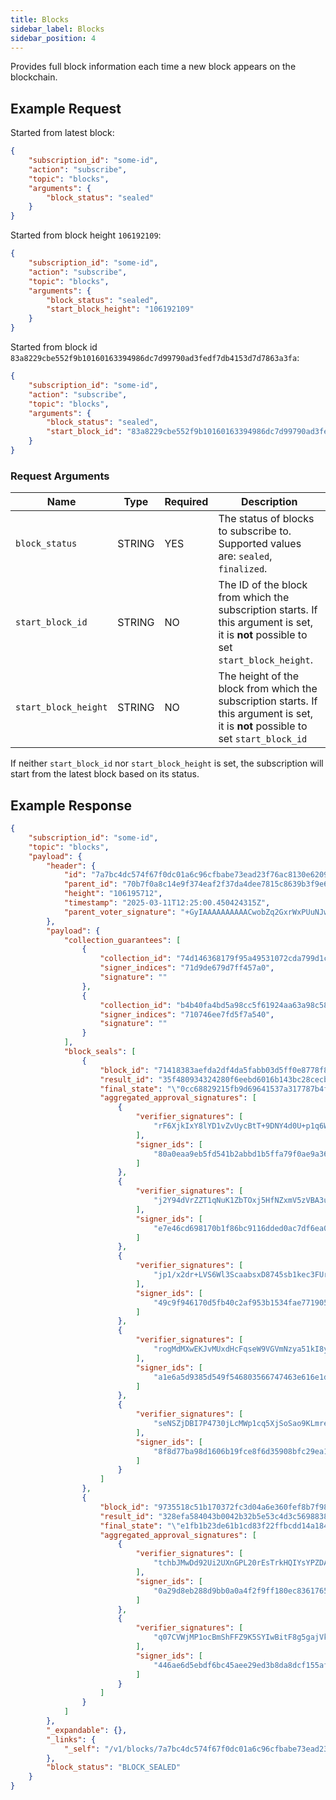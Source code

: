 ```yaml
---
title: Blocks
sidebar_label: Blocks
sidebar_position: 4
---
```


Provides full block information each time a new block appears on the blockchain.

## Example Request

Started from latest block:

```json
{
    "subscription_id": "some-id",
    "action": "subscribe",
    "topic": "blocks",
    "arguments": {
        "block_status": "sealed"
    }
}
```

Started from block height `106192109`:

```json
{
    "subscription_id": "some-id",
    "action": "subscribe",
    "topic": "blocks",
    "arguments": {
        "block_status": "sealed",
        "start_block_height": "106192109"
    }
}
```

Started from block id `83a8229cbe552f9b10160163394986dc7d99790ad3fedf7db4153d7d7863a3fa`:

```json
{
    "subscription_id": "some-id",
    "action": "subscribe",
    "topic": "blocks",
    "arguments": {
        "block_status": "sealed",
        "start_block_id": "83a8229cbe552f9b10160163394986dc7d99790ad3fedf7db4153d7d7863a3fa"
    }
}
```

### Request Arguments

| Name                 | Type   | Required | Description                                                                                                                          |
| -------------------- | ------ | -------- | ------------------------------------------------------------------------------------------------------------------------------------ |
| `block_status`       | STRING | YES      | The status of blocks to subscribe to. Supported values are: `sealed`, `finalized`. |
| `start_block_id`     | STRING | NO       | The ID of the block from which the subscription starts. If this argument is set, it is **not** possible to set `start_block_height`. |  |
| `start_block_height` | STRING | NO       | The height of the block from which the subscription starts. If this argument is set, it is **not** possible to set `start_block_id`  |

If neither `start_block_id` nor `start_block_height` is set, the subscription will start from the latest block based on its status.

## Example Response

```json
{
    "subscription_id": "some-id",
    "topic": "blocks",
    "payload": {
        "header": {
            "id": "7a7bc4dc574f67f0dc01a6c96cfbabe73ead23f76ac8130e620996779a500925",
            "parent_id": "70b7f0a8c14e9f374eaf2f37da4dee7815c8639b3f9e67c301e84cf7fb51070c",
            "height": "106195712",
            "timestamp": "2025-03-11T12:25:00.450424315Z",
            "parent_voter_signature": "+GyIAAAAAAAAAACwobZq2GxrWxPUuNJwo5T1pFWvwcAF4/ue8e7j7eFTcRhtReHV+dWnneyGtJdpuaIagLCEfjHvfItzt3J/kXsbdEFeycVBeznP4LIHs0XWWkeRn+yds4NAM8jltmGGBnvgJ68="
        },
        "payload": {
            "collection_guarantees": [
                {
                    "collection_id": "74d146368179f95a49531072cda799d1c0905523fd5a35c224eefbd92fab6a90",
                    "signer_indices": "71d9de679d7ff457a0",
                    "signature": ""
                },
                {
                    "collection_id": "b4b40fa4bd5a98cc5f61924aa63a98c588f56447cec5bcdad538e0a855f1a0f3",
                    "signer_indices": "710746ee7fd5f7a540",
                    "signature": ""
                }
            ],
            "block_seals": [
                {
                    "block_id": "71418383aefda2df4da5fabb03d5ff0e8778f83783c5566c1110ba4a4d6e8de3",
                    "result_id": "35f480934324280f6eebd6016b143bc28cecb8f71fcd8262153320ad93b16c61",
                    "final_state": "\"0cc68829215fb9d69641537a317787b4ff805fe07d2f9ce12534b87d7d0f1335\"",
                    "aggregated_approval_signatures": [
                        {
                            "verifier_signatures": [
                                "rF6XjkIxY8lYD1vZvUycBtT+9DNY4d0U+p1q6WxiA8siYuFawrThkEIkLA3lYPjz"
                            ],
                            "signer_ids": [
                                "80a0eaa9eb5fd541b2abbd1b5ffa79f0ae9a36973322556ebd4bdd3e1d9fe4cd"
                            ]
                        },
                        {
                            "verifier_signatures": [
                                "j2Y94dVrZZT1qNuK1ZbTOxj5HfNZxmV5zVBA3uwTKrQ4FFQ6gN0na1nXhZDJN1po"
                            ],
                            "signer_ids": [
                                "e7e46cd698170b1f86bc9116dded0ac7df6ea0d86c41788c599fa77072059ea1"
                            ]
                        },
                        {
                            "verifier_signatures": [
                                "jp1/x2dr+LVS6Wl3ScaabsxD8745sb1kec3FUrj0SVXGEFnS7AUvG5RTKfsdF6m3"
                            ],
                            "signer_ids": [
                                "49c9f946170d5fb40c2af953b1534fae771905865b142ab6ac9685b8ba5b51c1"
                            ]
                        },
                        {
                            "verifier_signatures": [
                                "rogMdMXwEKJvMUxdHcFqseW9VGVmNzya51kI8yoc8M0kPfuRfENqfgY1NuQBVn3N"
                            ],
                            "signer_ids": [
                                "a1e6a5d9385d549f546803566747463e616e1d02ade2fcadba1b49c492ec8f29"
                            ]
                        },
                        {
                            "verifier_signatures": [
                                "seNSZjDBI7P4730jLcMWp1cq5XjSoSao9KLmrevSz2voQ+92Fcf7HqcSIpiF5CLi"
                            ],
                            "signer_ids": [
                                "8f8d77ba98d1606b19fce8f6d35908bfc29ea171c02879162f6755c05e0ca1ee"
                            ]
                        }
                    ]
                },
                {
                    "block_id": "9735518c51b170372fc3d04a6e360fef8b7f987fdb5f1e0f84d9a065d21a550c",
                    "result_id": "328efa584043b0042b32b5e53c4d3c56988387440d94e9507d0a8d24a0f31e82",
                    "final_state": "\"e1fb1b23de61b1cd83f22ffbcdd14a1844332d2e730e01df519c43ea3565bc3a\"",
                    "aggregated_approval_signatures": [
                        {
                            "verifier_signatures": [
                                "tchbJMwDd92Ui2UXnGPL20rEsTrkHQIYsYPZDAgR7O/9lRZh/u/5Y/7JN9+AiMwP"
                            ],
                            "signer_ids": [
                                "0a29d8eb288d9bb0a0a4f2f9ff180ec83617659998ce363814048ec1683083e0"
                            ]
                        },
                        {
                            "verifier_signatures": [
                                "q07CVWjMP1ocBmShFFZ9K5SYIwBitF8g5gajVkOJ0t+O8twzbtW7SjWPY8NIWKyp"
                            ],
                            "signer_ids": [
                                "446ae6d5ebdf6bc45aee29ed3b8da8dcf155afff87296401a3c0a28206121bcc"
                            ]
                        }
                    ]
                }
            ]
        },
        "_expandable": {},
        "_links": {
            "_self": "/v1/blocks/7a7bc4dc574f67f0dc01a6c96cfbabe73ead23f76ac8130e620996779a500925"
        },
        "block_status": "BLOCK_SEALED"
    }
}
```